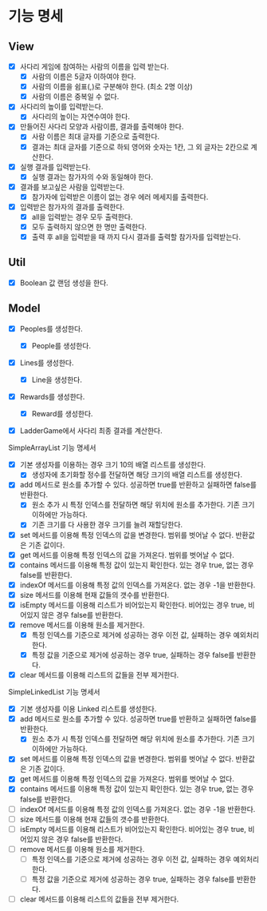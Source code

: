 # 기능 명세

## View
- [x] 사다리 게임에 참여하는 사람의 이름을 입력 받는다.
  - [x] 사람의 이름은 5글자 이하여야 한다.
  - [x] 사람의 이름을 쉼표(,)로 구분해야 한다. (최소 2명 이상)
  - [x] 사람의 이름은 중복일 수 없다.
- [x] 사다리의 높이를 입력받는다.
  - [x] 사다리의 높이는 자연수여야 한다.
- [x] 만들어진 사다리 모양과 사람이름, 결과를 출력해야 한다.
  - [x] 사람 이름은 최대 글자를 기준으로 출력한다.
  - [x] 결과는 최대 글자를 기준으로 하되 영어와 숫자는 1칸, 그 외 글자는 2칸으로 계산한다.
- [x] 실행 결과를 입력받는다.
  - [x] 실행 결과는 참가자의 수와 동일해야 한다.
- [x] 결과를 보고싶은 사람을 입력받는다.
  - [x] 참가자에 입력받은 이름이 없는 경우 에러 메세지를 출력한다.
- [x] 입력받은 참가자의 결과를 출력한다.
  - [x] all을 입력받는 경우 모두 출력한다.
  - [x] 모두 출력하지 않으면 한 명만 출력한다.
  - [x] 출력 후 all을 입력받을 때 까지 다시 결과를 출력할 참가자를 입력받는다.
  
## Util
- [x] Boolean 값 랜덤 생성을 한다.

## Model
- [x] Peoples를 생성한다.
  - [x] People를 생성한다.
- [x] Lines를 생성한다.
  - [X] Line을 생성한다.
- [x] Rewards를 생성한다.
  - [x] Reward를 생성한다.
- [x] LadderGame에서 사다리 최종 결과를 계산한다.




SimpleArrayList 기능 명세서
- [x] 기본 생성자를 이용하는 경우 크기 10의 배열 리스트를 생성한다.
  - [x] 생성자에 초기화할 정수를 전달하면 해당 크기의 배열 리스트를 생성한다.
- [x] add 메서드로 원소를 추가할 수 있다. 성공하면 true를 반환하고 실패하면 false를 반환한다.
  - [x] 원소 추가 시 특정 인덱스를 전달하면 해당 위치에 원소를 추가한다. 기존 크기 이하에만 가능하다.
  - [x] 기존 크기를 다 사용한 경우 크기를 늘려 재할당한다.
- [x] set 메서드를 이용해 특정 인덱스의 값을 변경한다. 범위를 벗어날 수 없다. 반환값은 기존 값이다.
- [x] get 메서드를 이용해 특정 인덱스의 값을 가져온다. 범위를 벗어날 수 없다.
- [x] contains 메서드를 이용해 특정 값이 있는지 확인한다. 있는 경우 true, 없는 경우 false를 반환한다.
- [x] indexOf 메서드를 이용해 특정 값의 인덱스를 가져온다. 없는 경우 -1을 반환한다.
- [x] size 메서드를 이용해 현재 값들의 갯수를 반환한다.
- [x] isEmpty 메서드를 이용해 리스트가 비어있는지 확인한다. 비어있는 경우 true, 비어있지 않은 경우 false를 반환한다.
- [x] remove 메서드를 이용해 원소를 제거한다.
  - [x] 특정 인덱스를 기준으로 제거에 성공하는 경우 이전 값, 실패하는 경우 예외처리한다.
  - [x] 특정 값을 기준으로 제거에 성공하는 경우 true, 실패하는 경우 false를 반환한다.
- [x] clear 메서드를 이용해 리스트의 값들을 전부 제거한다.

SimpleLinkedList 기능 명세서
- [x] 기본 생성자를 이용 Linked 리스트를 생성한다.
- [x] add 메서드로 원소를 추가할 수 있다. 성공하면 true를 반환하고 실패하면 false를 반환한다.
  - [x] 원소 추가 시 특정 인덱스를 전달하면 해당 위치에 원소를 추가한다. 기존 크기 이하에만 가능하다.
- [x] set 메서드를 이용해 특정 인덱스의 값을 변경한다. 범위를 벗어날 수 없다. 반환값은 기존 값이다.
- [x] get 메서드를 이용해 특정 인덱스의 값을 가져온다. 범위를 벗어날 수 없다.
- [x] contains 메서드를 이용해 특정 값이 있는지 확인한다. 있는 경우 true, 없는 경우 false를 반환한다.
- [ ] indexOf 메서드를 이용해 특정 값의 인덱스를 가져온다. 없는 경우 -1을 반환한다.
- [ ] size 메서드를 이용해 현재 값들의 갯수를 반환한다.
- [ ] isEmpty 메서드를 이용해 리스트가 비어있는지 확인한다. 비어있는 경우 true, 비어있지 않은 경우 false를 반환한다.
- [ ] remove 메서드를 이용해 원소를 제거한다.
  - [ ] 특정 인덱스를 기준으로 제거에 성공하는 경우 이전 값, 실패하는 경우 예외처리한다.
  - [ ] 특정 값을 기준으로 제거에 성공하는 경우 true, 실패하는 경우 false를 반환한다.
- [ ] clear 메서드를 이용해 리스트의 값들을 전부 제거한다.

